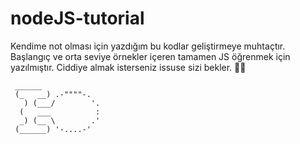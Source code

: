 # nodeJS-tutorial

Kendime not olması için yazdığım bu kodlar geliştirmeye muhtaçtır. 
Başlangıç ve orta seviye örnekler içeren tamamen JS öğrenmek için yazılmıştır.
Ciddiye almak isterseniz issuse sizi bekler.
🖖🏽

     ______
     (_   __) .-""""-.
       ) (___/        '.
      (   ___          :
      _) (__ \        .'
     (______) '-....-'
